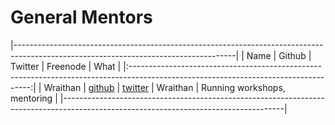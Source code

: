 # General Mentors

|-------------------------------------------------------------------------------------------------------------------------------------|
| Name     | Github                                | Twitter                                | Freenode | What                         |
|:-----------------------------------------------------------------------------------------------------------------------------------:|
| Wraithan | [github](https://github.com/wraithan) | [twitter](http://twitter.com/wraithan) | Wraithan | Running workshops, mentoring |
|-------------------------------------------------------------------------------------------------------------------------------------|